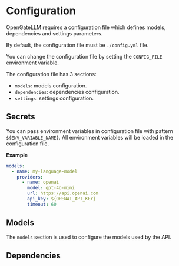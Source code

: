 # Configuration

OpenGateLLM requires a configuration file which defines models, dependencies and settings parameters.

By default, the configuration file must be `./config.yml` file.

You can change the configuration file by setting the `CONFIG_FILE` environment variable.

The configuration file has 3 sections:
- `models`: models configuration.
- `dependencies`: dependencies configuration.
- `settings`: settings configuration.

## Secrets

You can pass environment variables in configuration file with pattern `${ENV_VARIABLE_NAME}`. All environment variables will be loaded in the configuration file.

**Example**

```yaml
models:
  - name: my-language-model
    providers:
      - name: openai
        model: gpt-4o-mini
        url: https://api.openai.com
        api_key: ${OPENAI_API_KEY}
        timeout: 60


```

## Models

The `models` section is used to configure the models used by the API.

## Dependencies
